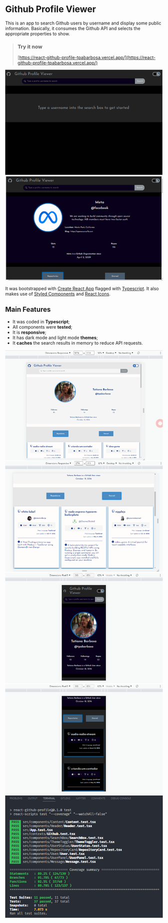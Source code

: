 # Github Profile Viewer

This is an app to search Github users by username and display some public information.
Basically, it consumes the Github API and selects the appropriate properties to show.

> ### Try it now
>
> [https://react-github-profile-tpabarbosa.vercel.app/](https://react-github-profile-tpabarbosa.vercel.app/)


![image](/docs/images/image.png?raw=true)
![image0](/docs/images/image0.png?raw=true)

It was bootstrapped with [Create React App](https://github.com/facebook/create-react-app) flagged with [Typescript](https://www.typescriptlang.org/). It also makes use of [Styled Components](https://styled-components.com/) and [React Icons](https://react-icons.github.io/).


## Main Features
 - It was coded in **Typescript**;
 - All components were **tested**;
 - It is **responsive**;
 - It has dark mode and light mode **themes**;
 - It **caches** the search results in memory to reduce API requests.

![image1](/docs/images/image1.png?raw=true)
![image4](/docs/images/image4.png?raw=true)
![image2](/docs/images/image2.png?raw=true)
![image3](/docs/images/image3.png?raw=true)
![test](/docs/images/test.png?raw=true)
